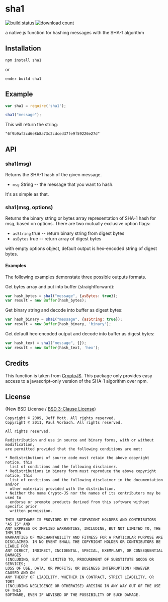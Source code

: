 sha1
====

[![build status](https://secure.travis-ci.org/pvorb/node-sha1.png)](http://travis-ci.org/pvorb/node-sha1) [![download count](https://img.shields.io/npm/dt/sha1.svg)](http://npm-stat.com/charts.html?package=sha1)

a native js function for hashing messages with the SHA-1 algorithm


Installation
------------

    npm install sha1

or

    ender build sha1


Example
-------

~~~ javascript
var sha1 = require('sha1');

sha1("message");
~~~

This will return the string:

    "6f9b9af3cd6e8b8a73c2cdced37fe9f59226e27d"


API
---

### sha1(msg)

Returns the SHA-1 hash of the given message.

  * `msg` String -- the message that you want to hash.

It's as simple as that.

### sha1(msg, options)

Returns the binary string or bytes array representation of SHA-1 hash for msg, based on options. There are two mutually exclusive option flags:

* `asString` true -- return binary string from digest bytes
* `asBytes` true -- return array of digest bytes

with empty options object, default output is hex-encoded string of digest bytes.

#### Examples

The following examples demonstate three possible outputs formats.

Get bytes array and put into buffer (straightforward):
~~~ javascript
var hash_bytes = sha1("message", {asBytes: true});
var result = new Buffer(hash_bytes);
~~~

Get binary string and decode into buffer as digest bytes: 
~~~ javascript
var hash_binary = sha1("message", {asString: true});
var result = new Buffer(hash_binary, 'binary');
~~~

Get default hex-encoded output and decode into buffer as digest bytes:
~~~ javascript
var hash_text = sha1("message", {});
var result = new Buffer(hash_text, 'hex');
~~~


Credits
-------

This function is taken from [CryptoJS](http://code.google.com/p/crypto-js/).
This package only provides easy access to a javascript-only version of the SHA-1
algorithm over npm.


License
-------

(New BSD License /
[BSD 3-Clause License](http://opensource.org/licenses/BSD-3-Clause))

~~~
Copyright © 2009, Jeff Mott. All rights reserved.
Copyright © 2011, Paul Vorbach. All rights reserved.

All rights reserved.

Redistribution and use in source and binary forms, with or without modification,
are permitted provided that the following conditions are met:

* Redistributions of source code must retain the above copyright notice, this
  list of conditions and the following disclaimer.
* Redistributions in binary form must reproduce the above copyright notice, this
  list of conditions and the following disclaimer in the documentation and/or
  other materials provided with the distribution.
* Neither the name Crypto-JS nor the names of its contributors may be used to
  endorse or promote products derived from this software without specific prior
  written permission.

THIS SOFTWARE IS PROVIDED BY THE COPYRIGHT HOLDERS AND CONTRIBUTORS "AS IS" AND
ANY EXPRESS OR IMPLIED WARRANTIES, INCLUDING, BUT NOT LIMITED TO, THE IMPLIED
WARRANTIES OF MERCHANTABILITY AND FITNESS FOR A PARTICULAR PURPOSE ARE
DISCLAIMED. IN NO EVENT SHALL THE COPYRIGHT HOLDER OR CONTRIBUTORS BE LIABLE FOR
ANY DIRECT, INDIRECT, INCIDENTAL, SPECIAL, EXEMPLARY, OR CONSEQUENTIAL DAMAGES
(INCLUDING, BUT NOT LIMITED TO, PROCUREMENT OF SUBSTITUTE GOODS OR SERVICES;
LOSS OF USE, DATA, OR PROFITS; OR BUSINESS INTERRUPTION) HOWEVER CAUSED AND ON
ANY THEORY OF LIABILITY, WHETHER IN CONTRACT, STRICT LIABILITY, OR TORT
(INCLUDING NEGLIGENCE OR OTHERWISE) ARISING IN ANY WAY OUT OF THE USE OF THIS
SOFTWARE, EVEN IF ADVISED OF THE POSSIBILITY OF SUCH DAMAGE.
~~~
